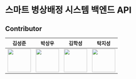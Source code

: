 # 스마트 병상배정 시스템 백엔드 API

## Contributor

|           김성준              |           박상우              |            김학성            |            탁지성            |
|-------------------------------|-------------------------------|-------------------------------|-------------------------------|
<a href="https://github.com/method76"><img src="https://avatars.githubusercontent.com/u/13836042?v=4" width="75"></a>|<a href="https://github.com/cyberprophet"><img src="https://avatars.githubusercontent.com/u/48705422?v=4" width="75"></a>|<a href="https://github.com/haksung59"><img src="https://avatars.githubusercontent.com/u/82303691?v=4" width="75"></a> |<a href="https://github.com/jiseongTak"><img src="https://avatars.githubusercontent.com/u/98400407?v=4" width="75"></a> |
